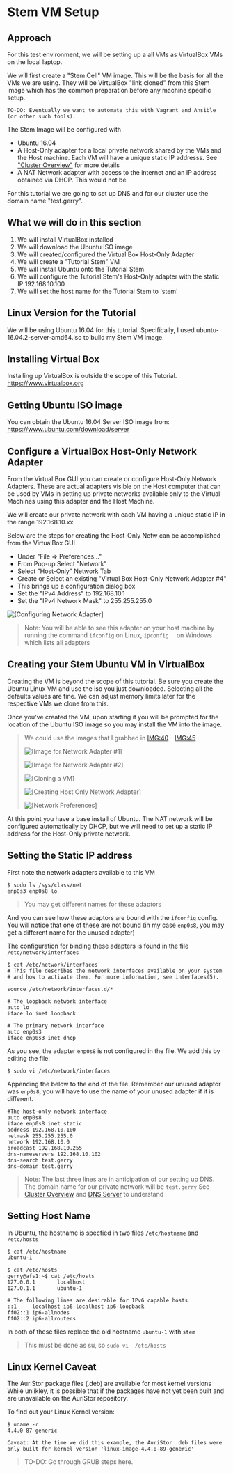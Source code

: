 # Stem VM Setup

## Approach


For this test environment, we will be setting up a all VMs as VirtualBox VMs on the local laptop.  

We will first create a "Stem Cell" VM image.  This will be the basis for all the VMs we are using. They will be VirtualBox "link cloned" from this Stem image which has the common preparation before any machine specific setup. 

	TO-DO: Eventually we want to automate this with Vagrant and Ansible (or other such tools).
    
The Stem Image will be configured with

* Ubuntu 16.04 
* A Host-Only adapter for a local private network shared by the VMs and the Host machine.  Each VM will have a unique static IP addresss. See ["Cluster Overview"](clusterOverview.md) for more details
* A NAT Network adapter with access to the internet and an IP address obtained via DHCP.  This would not be 

For this tutorial we are going to set up DNS and for our cluster use the domain name "test.gerry". 

## What we will do in this section

1. We will install VirtualBox  installed
2. We will download the Ubuntu ISO image
3. We will created/configured the Virtual Box Host-Only Adapter
4. We will create a "Tutorial Stem" VM
5. We will install Ubuntu onto the Tutorial Stem
6. We will configure the Tutorial Stem's Host-Only adapter with the static IP 192.168.10.100 
7. We will set the host name for the Tutorial Stem to 'stem'


## Linux Version for the Tutorial

We will be using Ubuntu 16.04 for this tutorial.   Specifically, I used ubuntu-16.04.2-server-amd64.iso to build my Stem VM image.

## Installing Virtual Box

Installing up VirtualBox is outside the scope of this Tutorial.  https://www.virtualbox.org

## Getting Ubuntu ISO image

You can obtain the Ubuntu 16.04 Server ISO image from: https://www.ubuntu.com/download/server

## Configure a VirtualBox Host-Only Network Adapter

From the Virtual Box GUI you can create or configure Host-Only Network Adapters.  These are actual adapters visible on the Host computer that can be used by VMs in setting up private networks available only to the Virtual Machines using this adapter and the Host Machine. 

We will create our private network with each VM having a unique static IP in the range 192.168.10.xx  

Below are the steps for creating the Host-Only Netw can be accomplished from the VirtualBox GUI 

* Under "File => Preferences..."
* From Pop-up Select "Network"
* Select "Host-Only" Network Tab
* Create or Select an existing "Virtual Box	Host-Only Network Adapter #4"
* This brings up a configuration dialog box
* Set the "IPv4 Address" to 192.168.10.1
* Set the "IPv4 Network Mask" to 255.255.255.0

![[Configuring Network Adapter]](images/configNetworkAdapter.jpg "Configuring Network Adapter")

> Note: You will be able to see this adapter on your host machine by running the command  ```ifconfig``` on Linux, ```ipconfig	``` on Windows which lists all adapters


## Creating your Stem Ubuntu VM in VirtualBox

Creating the VM is beyond the scope of this tutorial.  Be sure you create the Ubuntu Linux VM and use the iso you just downloaded.  Selecting all the defaults values are fine.  We can adjust memory limits later for the respective VMs we clone from this.

Once you've created the VM, upon starting it you will be prompted for the location of the Ubuntu ISO image so you may install the VM into the image.

> We could use the images that I grabbed in <IMG:40> - <IMG:45>
> 
> ![[Image for Network Adapter #1]](images/adapter1.jpg "Network Adapter #1")
>
> ![[Image for Network Adapter #2]](images/adapter1.jpg "Network Adapter #1")
> 
> ![[Cloning a VM]](images/cloneVM.jpg "Cloning a VM")
>
>![[Creating Host Only Network Adapter]](images/hostOnlyNetwork.jpg "Creating Host Only Network Adapter")
>
>![[Network Preferences]](images/networkPreferences.jpg "Network Preferences")
>


At this point you have a base install of Ubuntu.  The NAT network will be configured automatically by DHCP, but we will need to set up a static IP address for the Host-Only private network.

## Setting the Static IP address

First note the network adapters available to this VM

	$ sudo ls /sys/class/net
    enp0s3 enp0s8 lo
    
> You may get different names for these adaptors
    
And you can see how these adaptors are bound with the ```ifconfig``` config.  You will notice that one of these are not bound (in my case ```enp0s8```, you may get a different name for the unused adapter)

The configuration for binding these adapters is found in the file ```/etc/network/interfaces```

``` 
$ cat /etc/network/interfaces
# This file describes the network interfaces available on your system
# and how to activate them. For more information, see interfaces(5).

source /etc/network/interfaces.d/*

# The loopback network interface
auto lo
iface lo inet loopback

# The primary network interface
auto enp0s3
iface enp0s3 inet dhcp
```
As you see, the adapter ```enp0s8``` is not configured in the file.  We add this by editing the file:

```$ sudo vi /etc/network/interfaces```

Appending the below to the end of the file. Remember our unused adaptor was ```enp0s8```, you will have to use the name of your unused adapter if it is different. 

```
#The host-only network interface
auto enp0s8
iface enp0s8 inet static
address 192.168.10.100
netmask 255.255.255.0
network 192.168.10.0
broadcast 192.168.10.255
dns-nameservers 192.168.10.102
dns-search test.gerry
dns-domain test.gerry
```

> Note: The last three lines are in anticipation of our setting up DNS.  The domain name for our private network will be ```test.gerry``` See  [Cluster Overview](clusterOverview.md) and [DNS Server](dnsServer.md) to understand


## Setting Host Name

In Ubuntu, the hostname is specfied in two files ```/etc/hostname``` and ```/etc/hosts```

```
$ cat /etc/hostname
ubuntu-1

$ cat /etc/hosts
gerry@afs1:~$ cat /etc/hosts
127.0.0.1       localhost
127.0.1.1       ubuntu-1

# The following lines are desirable for IPv6 capable hosts
::1     localhost ip6-localhost ip6-loopback
ff02::1 ip6-allnodes
ff02::2 ip6-allrouters
```

In both of these files replace the old hostname ```ubuntu-1``` with ```stem```
> This must be done as su, so ```sudo vi  /etc/hosts```



## Linux Kernel Caveat
The AuriStor package files (.deb) are available for most kernel versions While unlikley, it is possible that if the packages have not yet been built and are unavailable on the AuriStor repository.  

To find out your Linux Kernel version:  
    
>
```
$ uname -r
4.4.0-87-generic
```



	Caveat: At the time we did this example, the AuriStor .deb files were only built for kernel version 'linux-image-4.4.0-89-generic'


> TO-DO: Go through GRUB steps here.


